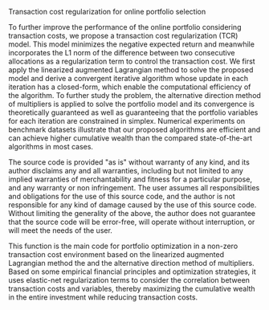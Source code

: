 Transaction cost regularization for online portfolio selection

To further improve the performance of the online portfolio considering transaction costs, we propose a transaction cost regularization (TCR) model. This model minimizes the negative expected return and meanwhile incorporates the L1 norm of the difference between two consecutive allocations as a regularization term to control the transaction cost. We first apply the linearized augmented Lagrangian method to solve the proposed model and derive a convergent iterative algorithm whose update in each iteration has a closed-form, which enable the computational efficiency of the algorithm. To further study the problem, the alternative direction method of multipliers is applied to solve the portfolio model and its convergence is theoretically guaranteed as well as guaranteeing that the portfolio variables for each iteration are constrained in simplex. Numerical experiments on benchmark datasets illustrate that our proposed algorithms are efficient and can achieve higher cumulative wealth than the compared state-of-the-art algorithms in most cases.

The source code is provided "as is" without warranty of any kind, and its author disclaims any and all warranties, including but not limited to any implied warranties of merchantability and fitness for a particular purpose, and any warranty or non infringement. The user assumes all responsibilities and obligations for the use of this source code, and the author is not responsible for any kind of damage caused by the use of this source code. Without limiting the generality of the above, the author does not guarantee that the source code will be error-free, will operate without interruption, or will meet the needs of the user.
  
This function is the main code for portfolio optimization in a non-zero transaction cost environment based on the linearized augmented Lagrangian method the and the alternative direction method of multipliers. Based on some empirical financial principles and optimization strategies, it uses elastic-net regularization terms to consider the correlation between transaction costs and variables, thereby maximizing the cumulative wealth in the entire investment while reducing transaction costs.
